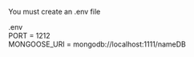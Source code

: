 You must create an .env file

.env <br />
PORT = 1212 <br />
MONGOOSE_URI = mongodb://localhost:1111/nameDB 
